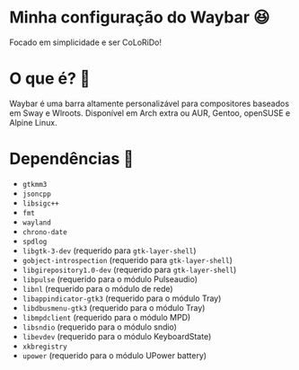 # Minha configuração do Waybar 😆
Focado em simplicidade e ser CoLoRiDo! 

# O que é? 🤔
Waybar é uma barra altamente personalizável para compositores baseados em Sway e Wlroots.
Disponível em Arch extra ou AUR, Gentoo, openSUSE e Alpine Linux.

# Dependências 📖
- `gtkmm3`
- `jsoncpp`
- `libsigc++`
- `fmt`
- `wayland`
- `chrono-date`
- `spdlog`
- `libgtk-3-dev` (requerido para `gtk-layer-shell`)
- `gobject-introspection` (requerido para `gtk-layer-shell`)
- `libgirepository1.0-dev` (requerido para `gtk-layer-shell`)
- `libpulse` (requerido para o módulo Pulseaudio)
- `libnl` (requerido para o módulo de rede)
- `libappindicator-gtk3` (requerido para o módulo Tray)
- `libdbusmenu-gtk3` (requerido para o módulo Tray)
- `libmpdclient` (requerido para o módulo MPD)
- `libsndio` (requerido para o módulo sndio)
- `libevdev` (requerido para o módulo KeyboardState)
- `xkbregistry`
- `upower` (requerido para o módulo UPower battery)
